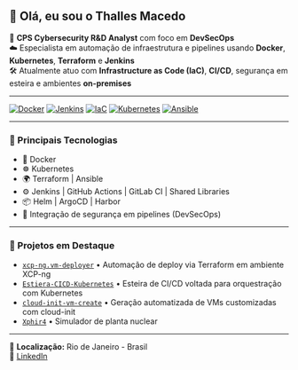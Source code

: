 ## 👋 Olá, eu sou o Thalles Macedo

🔧 **CPS Cybersecurity R&D Analyst** com foco em **DevSecOps**  
☁️ Especialista em automação de infraestrutura e pipelines usando **Docker**, **Kubernetes**, **Terraform** e **Jenkins**  
🛠️ Atualmente atuo com **Infrastructure as Code (IaC)**, **CI/CD**, segurança em esteira e ambientes **on-premises**

---

[![Docker](https://img.shields.io/badge/-Docker-2496ED?logo=docker&logoColor=white&style=for-the-badge)](https://www.docker.com/)
[![Jenkins](https://img.shields.io/badge/-Jenkins-D24939?logo=jenkins&logoColor=white&style=for-the-badge)](https://www.jenkins.io/)
[![IaC](https://img.shields.io/badge/-IaC-4CAF50?logo=terraform&logoColor=white&style=for-the-badge)](https://www.terraform.io/)
[![Kubernetes](https://img.shields.io/badge/-Kubernetes-326CE5?logo=kubernetes&logoColor=white&style=for-the-badge)](https://kubernetes.io/)
[![Ansible](https://img.shields.io/badge/-Ansible-EE0000?logo=ansible&logoColor=white&style=for-the-badge)](https://www.ansible.com/)

---

### 🧰 Principais Tecnologias

- 🐳 Docker  
- ☸️ Kubernetes  
- 🌍 Terraform | Ansible  
- ⚙️ Jenkins | GitHub Actions | GitLab CI | Shared Libraries
- 📦 Helm | ArgoCD | Harbor 
- 🔐 Integração de segurança em pipelines (DevSecOps)

---

### 📂 Projetos em Destaque

- [`xcp-ng.vm-deployer`](https://github.com/aakvaa/xcp-ng.vm-deployer) • Automação de deploy via Terraform em ambiente XCP-ng
- [`Estiera-CICD-Kubernetes`](https://github.com/aakvaa/Estiera-CICD-Kubernetes) • Esteira de CI/CD voltada para orquestração com Kubernetes
- [`cloud-init-vm-create`](https://github.com/aakvaa/cloud-init-vm-create) • Geração automatizada de VMs customizadas com cloud-init
- [`Xphir4`](https://tisafe.com/simulador-xphir4-conheca-a-nova-solucao-lancada-pela-ti-safe/) • Simulador de planta nuclear

---

📍 **Localização:** Rio de Janeiro - Brasil  
🔗 [LinkedIn](https://www.linkedin.com/in/thalles-macedo-75a013263/)
